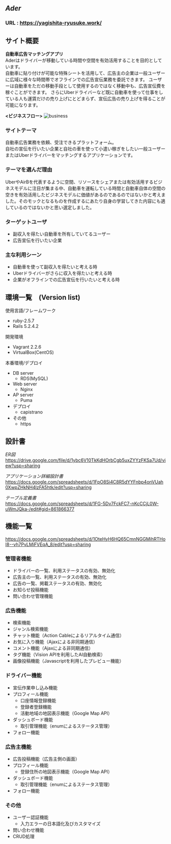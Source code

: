 ## *Ader*
### URL : https://yagishita-ryusuke.work/

## サイト概要
<strong>自動車広告マッチングアプリ</strong>  
Aderはドライバーが移動している時間や空間を有効活用することを目的としています。  
自動車に貼り付けが可能な特殊シートを活用して、広告主の企業は一般ユーザーに広域に様々な時間帯でオフラインでの広告宣伝業務を委託できます。
ユーザーは自動車をただの移動手段として使用するのではなく移動中も、広告宣伝費を稼ぐことができます。
さらにUberドライバーなど既に自動車を使って仕事をしている人も運賃だけの売り上げにとどまらず、宣伝広告の売り上げを得ることが可能になります。
  
<strong><ビジネスフロー></strong>
![business](https://user-images.githubusercontent.com/59305276/83839214-60a94500-a736-11ea-898e-6b9e661b4b10.png)

### サイトテーマ
自動車広告業務を依頼、受注できるプラットフォーム。  
自社の宣伝を行いたい企業と自社の車を使って小遣い稼ぎをしたい一般ユーザーまたはUberドライバーをマッチングするアプリケーションです。

### テーマを選んだ理由
UberやAirBを代表するように空間、リソースをシェアまたは有効活用するビジネスモデルに注目が集まる中、自動車を運転している時間と自動車自体の空間の空きを有効活用したビジネスモデルに価値があるのであるのではないかと考えました。そのモックとなるものを作成するにあたり自身の学習してきた内容にも適しているのではないかと思い選定しました。

### ターゲットユーザ
* 副収入を得たい自動車を所有していてるユーザー
* 広告宣伝を行いたい企業

### 主な利用シーン
* 自動車を使って副収入を得たいと考える時
* Uberドライバーがさらに収入を得たいと考える時
* 企業がオフラインでの広告宣伝を行いたいと考える時

## 環境一覧　(Version list)
使用言語/フレームワーク
* ruby-2.5.7
* Rails 5.2.4.2

開発環境
* Vagrant 2.2.6
* VirtualBox(CentOS)

本番環境/デプロイ  
* DB server
  * RDS(MySQL)
* Web server
  * Nginx
* AP server 
  * Puma
* デプロイ
  * capistrano
* その他
  * https

## 設計書
_ER図_  
https://drive.google.com/file/d/1ybc6V10TkKdHOrbCgb5uxZYYzFKSa7Ud/view?usp=sharing

_アプリケーション詳細設計書_    
https://docs.google.com/spreadsheets/d/1FpO8Si4C8R5dYYFnbp4onVUah0XwpZHkNH4lzFA5htk/edit?usp=sharing

_テーブル定義書_  
https://docs.google.com/spreadsheets/d/1FG-5Dv7FckFC7-nKcCCjL0W-uWmJQka-/edit#gid=861866377

## 機能一覧
https://docs.google.com/spreadsheets/d/1OteHyH6HQ65CmnNGGMihRTHoI8--vh7PvLMiFVEqA_8/edit?usp=sharing

### 管理者機能
* ドライバーの一覧、利用ステータスの有効、無効化
* 広告主の一覧、利用ステータスの有効、無効化
* 広告の一覧、掲載ステータスの有効、無効化
* お知らせ投稿機能 
* 問い合わせ管理機能

### 広告機能
* 検索機能
* ジャンル検索機能
* チャット機能（Action Cableによるリアルタイム通信）
* お気に入り機能（Ajaxによる非同期通信）
* コメント機能（Ajaxによる非同期通信）
* タグ機能（Vision APIを利用したAI自動検索）
* 画像投稿機能（Javascriptを利用したプレビュー機能）

### ドライバー機能
* 宣伝作業申し込み機能
* プロフィール機能
  * 口座情報登録機能
  * 登録者登録機能
  * 活動地域の地図表示機能（Google Map API）
* ダッシュボード機能
  * 取引管理機能（enumによるステータス管理）
* フォロー機能

### 広告主機能
* 広告投稿機能（広告主側の画面）
* プロフィール機能
  * 登録住所の地図表示機能（Google Map API）
* ダッシュボード機能
  * 取引管理機能（enumによるステータス管理）
* フォロー機能
 
### その他
* ユーザー認証機能
  * 入力エラーの日本語化及びカスタマイズ
* 問い合わせ機能
* CRUD処理
